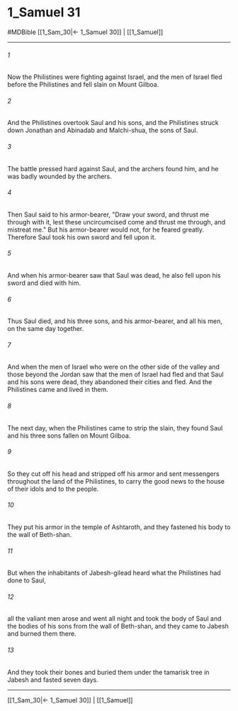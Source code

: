 # 1_Samuel 31
#MDBible
[[1_Sam_30|← 1_Samuel 30]] | [[1_Samuel]]

***

###### 1 
Now the Philistines were fighting against Israel, and the men of Israel fled before the Philistines and fell slain on Mount Gilboa. 

###### 2 
And the Philistines overtook Saul and his sons, and the Philistines struck down Jonathan and Abinadab and Malchi-shua, the sons of Saul. 

###### 3 
The battle pressed hard against Saul, and the archers found him, and he was badly wounded by the archers. 

###### 4 
Then Saul said to his armor-bearer, "Draw your sword, and thrust me through with it, lest these uncircumcised come and thrust me through, and mistreat me." But his armor-bearer would not, for he feared greatly. Therefore Saul took his own sword and fell upon it. 

###### 5 
And when his armor-bearer saw that Saul was dead, he also fell upon his sword and died with him. 

###### 6 
Thus Saul died, and his three sons, and his armor-bearer, and all his men, on the same day together. 

###### 7 
And when the men of Israel who were on the other side of the valley and those beyond the Jordan saw that the men of Israel had fled and that Saul and his sons were dead, they abandoned their cities and fled. And the Philistines came and lived in them. 

###### 8 
The next day, when the Philistines came to strip the slain, they found Saul and his three sons fallen on Mount Gilboa. 

###### 9 
So they cut off his head and stripped off his armor and sent messengers throughout the land of the Philistines, to carry the good news to the house of their idols and to the people. 

###### 10 
They put his armor in the temple of Ashtaroth, and they fastened his body to the wall of Beth-shan. 

###### 11 
But when the inhabitants of Jabesh-gilead heard what the Philistines had done to Saul, 

###### 12 
all the valiant men arose and went all night and took the body of Saul and the bodies of his sons from the wall of Beth-shan, and they came to Jabesh and burned them there. 

###### 13 
And they took their bones and buried them under the tamarisk tree in Jabesh and fasted seven days. 

***

[[1_Sam_30|← 1_Samuel 30]] | [[1_Samuel]]
